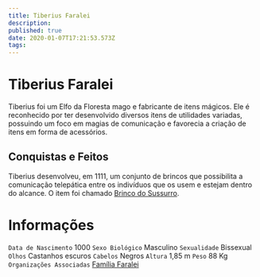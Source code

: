 ```yaml
---
title: Tiberius Faralei
description: 
published: true
date: 2020-01-07T17:21:53.573Z
tags: 
---
```


# Tiberius Faralei
Tiberius foi um Elfo da Floresta mago e fabricante de itens mágicos. Ele é reconhecido por ter desenvolvido diversos itens de utilidades variadas, possuindo um foco em magias de comunicação e favorecia a criação de itens em forma de acessórios.

## Conquistas e Feitos
Tiberius desenvolveu, em 1111, um conjunto de brincos que possibilita a comunicação telepática entre os indivíduos que os usem e estejam dentro do alcance. O item foi chamado [Brinco do Sussurro](http://localhost/en/itens/Brinco-de-Sussurros).


# Informações
`Data de Nascimento` 1000 
`Sexo Biológico` Masculino
`Sexualidade` Bissexual
`Olhos` Castanhos escuros
`Cabelos` Negros
`Altura` 1,85 m
`Peso` 88 Kg
`Organizações Associadas` [Família Faralei](http://localhost/en/faccoes/faccoes-familiares/familia-faralei)